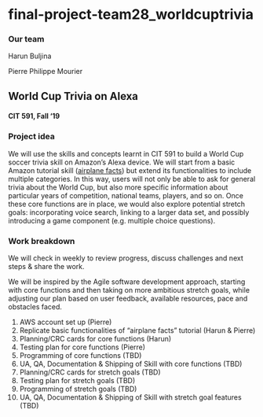 # final-project-team28_worldcuptrivia

###  Our team
Harun Buljina

Pierre Philippe Mourier

## World Cup Trivia on Alexa
#### CIT 591, Fall ‘19

### Project idea
We will use the skills and concepts learnt in CIT 591 to build a World Cup soccer trivia skill on Amazon’s Alexa device. We will start from a basic Amazon tutorial skill ([airplane facts](https://github.com/alexa/skill-sample-java-fact)) but extend its functionalities to include multiple categories. In this way, users will not only be able to ask for general trivia about the World Cup, but also more specific information about particular years of competition, national teams, players, and so on. Once these core functions are in place, we would also explore potential stretch goals: incorporating voice search, linking to a larger data set, and possibly introducing a game component (e.g. multiple choice questions).

### Work breakdown
We will check in weekly to review progress, discuss challenges and next steps & share the work.

We will be inspired by the Agile software development approach, starting with core functions and then taking on more ambitious stretch goals, while adjusting our plan based on user feedback, available resources, pace and obstacles faced.

1. AWS account set up (Pierre)
2. Replicate basic functionalities of “airplane facts” tutorial (Harun & Pierre)
3. Planning/CRC cards for core functions (Harun)
4. Testing plan for core functions (Pierre)
5. Programming of core functions (TBD)
6. UA, QA, Documentation & Shipping of Skill with core functions (TBD)
7. Planning/CRC cards for stretch goals (TBD)
8. Testing plan for stretch goals (TBD)
9. Programming of stretch goals  (TBD)
10. UA, QA, Documentation & Shipping of Skill with stretch goal features  (TBD)
